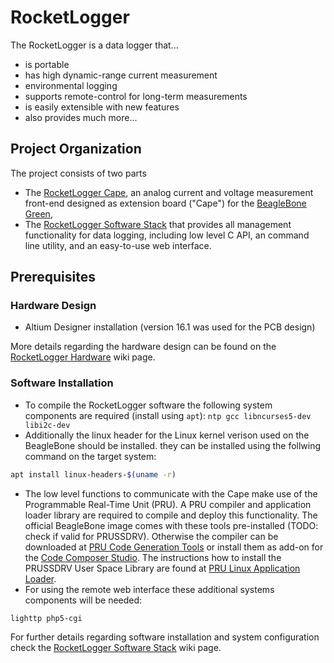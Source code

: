 RocketLogger
============

The RocketLogger is a data logger that...
* is portable
* has high dynamic-range current measurement
* environmental logging
* supports remote-control for long-term measurements
* is easily extensible with new features
* also provides much more...


Project Organization
--------------------
The project consists of two parts
* The [RocketLogger Cape](hardware), an analog current and voltage measurement front-end designed as extension board ("Cape") for the [BeagleBone Green](https://beagleboard.org/green/),
* The [RocketLogger Software Stack](software) that provides all management functionality for data logging, including low level C API, an command line utility, and an easy-to-use web interface.


Prerequisites
-------------

### Hardware Design
 * Altium Designer installation (version 16.1 was used for the PCB design)

More details regarding the hardware design can be found on the [RocketLogger Hardware](wikis/hardware) wiki page.

### Software Installation
 * To compile the RocketLogger software the following system components are required (install using `apt`):
   `ntp gcc libncurses5-dev libi2c-dev`
 * Additionally the linux header for the Linux kernel verison used on the BeagleBone should be installed.
   they can be installed using the follwing command on the target system:
```bash
apt install linux-headers-$(uname -r)
```
 * The low level functions to communicate with the Cape make use of the Programmable Real-Time Unit (PRU).
   A PRU compiler and application loader library are required to compile and deploy this functionality.
   The official BeagleBone image comes with these tools pre-installed (TODO: check if valid for PRUSSDRV).
   Otherwise the compiler can be downloaded at [PRU Code Generation Tools](http://software-dl.ti.com/codegen/non-esd/downloads/download.htm#PRU)
   or install them as add-on for the [Code Composer Studio](http://processors.wiki.ti.com/index.php/Download_CCS).
   The instructions how to install the PRUSSDRV User Space Library are found at [PRU Linux Application Loader](http://processors.wiki.ti.com/index.php/PRU_Linux_Application_Loader).
 * For using the remote web interface these additional systems components will be needed:
```
lighttp php5-cgi
```

For further details regarding software installation and system configuration check the [RocketLogger Software Stack](wikis/software) wiki page.
